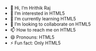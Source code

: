 - 👋 Hi, I’m Hrithik Raj
- 👀 I’m interested in HTML5
- 🌱 I’m currently learning HTML5
- 💞️ I’m looking to collaborate on HTML5
- 📫 How to reach me on HTML5
- 😄 Pronouns: HTML5
- ⚡ Fun fact: Only HTML5

<!---
hrithik406/hrithik406 is a ✨ special ✨ repository because its `README.md` (this file) appears on your GitHub profile.
You can click the Preview link to take a look at your changes.
--->

